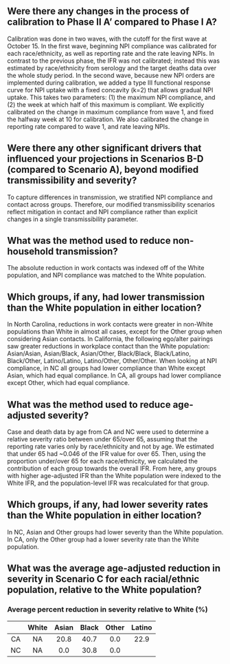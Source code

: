 ## Were there any changes in the process of calibration to Phase II A’ compared to Phase I A? 
Calibration was done in two waves, with the cutoff for the first wave at October 15. In the first wave, beginning NPI compliance was calibrated for each race/ethnicity, as well as reporting rate and the rate leaving NPIs. In contrast to the previous phase, the IFR was not calibrated; instead this was estimated by race/ethnicity from serology and the target deaths data over the whole study period. In the second wave, because new NPI orders are implemented during calibration, we added a type III functional response curve for NPI uptake with a fixed concavity (k=2) that allows gradual NPI uptake. This takes two parameters: (1) the maximum NPI compliance, and (2) the week at which half of this maximum is compliant. We explicitly calibrated on the change in maximum compliance from wave 1, and fixed the halfway week at 10 for calibration. We also calibrated the change in reporting rate compared to wave 1, and rate leaving NPIs. 

## Were there any other significant drivers that influenced your projections in Scenarios B-D (compared to Scenario A), beyond modified transmissibility and severity? 
To capture differences in transmission, we stratified NPI compliance and contact across groups. Therefore, our modified transmissibility scenarios reflect mitigation in contact and NPI compliance rather than explicit changes in a single transmissibility parameter. 

## What was the method used to reduce non-household transmission?
The absolute reduction in work contacts was indexed off of the White population, and NPI compliance was matched to the White population. 

## Which groups, if any, had lower transmission than the White population in either location?
In North Carolina, reductions in work contacts were greater in non-White populations than White in almost all cases, except for the Other group when considering Asian contacts. In California, the following ego/alter pairings saw greater reductions in workplace contact than the White population: Asian/Asian, Asian/Black, Asian/Other, Black/Black, Black/Latino, Black/Other, Latino/Latino, Latino/Other, Other/Other. When looking at NPI compliance, in NC all groups had lower compliance than White except Asian, which had equal compliance. In CA, all groups had lower compliance except Other, which had equal compliance. 

## What was the method used to reduce age-adjusted severity?
Case and death data by age from CA and NC were used to determine a relative severity ratio between under 65/over 65, assuming that the reporting rate varies only by race/ethnicity and not by age. We estimated that under 65 had ~0.046 of the IFR value for over 65. Then, using the proportion under/over 65 for each race/ethnicity, we calculated the contribution of each group towards the overall IFR. From here, any groups with higher age-adjusted IFR than the White population were indexed to the White IFR, and the population-level IFR was recalculated for that group. 

## Which groups, if any, had lower severity rates than the White population in either location? 
In NC, Asian and Other groups had lower severity than the White population. In CA, only the Other group had a lower severity rate than the White population. 

## What was the average age-adjusted reduction in severity in Scenario C for each racial/ethnic population, relative to the White population?
### Average percent reduction in severity relative to White (%)

||White|Asian|Black|Other|Latino|
|:---:|:---:|:---:|:---:|:---:|:---:|
|CA| NA | 20.8 | 40.7 | 0.0 | 22.9 |
|NC| NA | 0.0 | 30.8 | 0.0 | |

